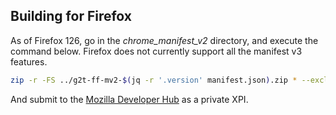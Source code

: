 ## Building for Firefox
As of Firefox 126, go in the *chrome_manifest_v2* directory, and execute the command below. Firefox does not currently
support all the manifest v3 features.

```sh
zip -r -FS ../g2t-ff-mv2-$(jq -r '.version' manifest.json).zip * --exclude '*.git*'
```

And submit to the [Mozilla Developer Hub](https://addons.mozilla.org/en-US/developers/) as a private XPI.

